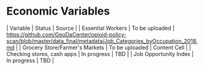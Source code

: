 # Economic Variables

| Variable  | Status | Source  | 
| Essential Workers  | To be uploaded | https://github.com/GeoDaCenter/opioid-policy-scan/blob/master/data_final/metadata/Job_Categories_byOccupation_2018.md  | 
| Grocery Store/Farmer's Markets  | To be uploaded  | Content Cell  | 
| Checking stores, cash apps | In progress  | TBD  | 
| Job Opportunity Index | In progress  | TBD  | 
